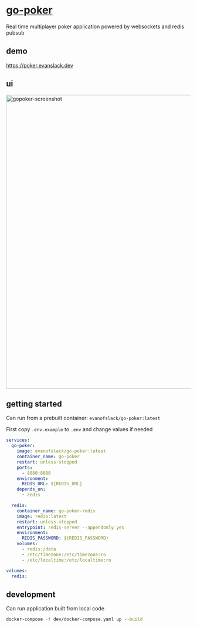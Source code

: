 # [go-poker](https://go-poker.vercel.app)

Real time multiplayer poker application powered by websockets and redis pubsub

## demo

https://poker.evanslack.dev

## ui

<img width="800" alt="gopoker-screenshot" src="https://github.com/evanofslack/go-poker/assets/51209817/08c93fd3-0814-40e8-ab10-74d613ad996a">

## getting started

Can run from a prebuilt container: `evanofslack/go-poker:latest`

First copy `.env.example` to `.env` and change values if needed

```yaml
services:
  go-poker:
    image: evanofslack/go-poker:latest
    container_name: go-poker
    restart: unless-stopped
    ports:
      - 8080:8080
    environment:
      REDIS_URL: ${REDIS_URL}
    depends_on:
      - redis

  redis:
    container_name: go-poker-redis
    image: redis:latest
    restart: unless-stopped
    entrypoint: redis-server --appendonly yes
    environment:
      REDIS_PASSWORD: ${REDIS_PASSWORD}
    volumes:
      - redis:/data
      - /etc/timezone:/etc/timezone:ro
      - /etc/localtime:/etc/localtime:ro

volumes:
  redis:
```

## development

Can run application built from local code

```bash
docker-compose -f dev/docker-compose.yaml up --build
```
